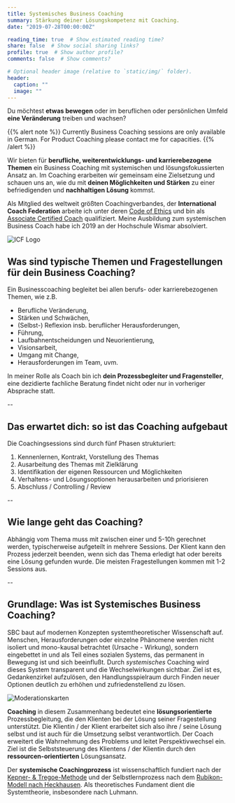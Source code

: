 ```yaml
---
title: Systemisches Business Coaching
summary: Stärkung deiner Lösungskompetenz mit Coaching.
date: "2019-07-28T00:00:00Z"

reading_time: true  # Show estimated reading time?
share: false  # Show social sharing links?
profile: true  # Show author profile?
comments: false  # Show comments?

# Optional header image (relative to `static/img/` folder).
header:
  caption: ""
  image: ""
---
```

Du möchtest **etwas bewegen** oder im beruflichen oder persönlichen Umfeld **eine Veränderung** treiben und wachsen?

{{% alert note %}}
Currently Business Coaching sessions are only available in German. For Product Coaching please contact me for capacities.
{{% /alert %}}

Wir bieten für **berufliche, weiterentwicklungs- und karrierebezogene Themen** ein Business Coaching mit systemischen und lösungsfokussierten Ansatz an. Im Coaching erarbeiten wir gemeinsam eine Zielsetzung und schauen uns an, wie du mit **deinen Möglichkeiten und Stärken** zu einer befriedigenden und **nachhaltigen Lösung** kommst.


Als Mitglied des weltweit größten Coachingverbandes, der **International Coach Federation** arbeite ich unter deren [Code of Ethics](https://coachfederation.org/code-of-ethics-overview) und bin als [Associate Certified Coach](https://www.youracclaim.com/badges/b6f0e15f-0e0f-43b8-8ea4-6151c7dc0207/public_url) qualifiziert. Meine Ausbildung zum systemischen Business Coach habe ich 2019 an der Hochschule Wismar absolviert. 

![ICF Logo](https://www.martinstahl.info/img/ICF_PC_Horizontal_Blue.png)


## Was sind typische Themen und Fragestellungen für dein Business Coaching?

Ein Businesscoaching begleitet bei allen berufs- oder karrierebezogenen Themen, wie z.B.

* Berufliche Veränderung, 
* Stärken und Schwächen, 
* (Selbst-) Reflexion insb. beruflicher Herausforderungen, 
* Führung, 
* Laufbahnentscheidungen und Neuorientierung, 
* Visionsarbeit, 
* Umgang mit Change, 
* Herausforderungen im Team, uvm.

In meiner Rolle als Coach bin ich **dein Prozessbegleiter und Fragensteller**, eine dezidierte fachliche Beratung findet nicht oder nur in vorheriger Absprache statt.

--

## Das erwartet dich: so ist das Coaching aufgebaut

Die Coachingsessions sind durch fünf Phasen strukturiert:

1. Kennenlernen, Kontrakt, Vorstellung des Themas
2. Ausarbeitung des Themas mit Zielklärung
3. Identifikation der eigenen Ressourcen und Möglichkeiten
4. Verhaltens- und Lösungsoptionen herausarbeiten und priorisieren
5. Abschluss / Controlling / Review

--

## Wie lange geht das Coaching?

Abhängig vom Thema muss mit zwischen einer und 5-10h gerechnet werden, typischerweise aufgeteilt in mehrere Sessions. Der Klient kann den Prozess jederzeit beenden, wenn sich das Thema erledigt hat oder bereits eine Lösung gefunden wurde. Die meisten Fragestellungen kommen mit 1-2 Sessions aus.

--

## Grundlage: Was ist Systemisches Business Coaching?

SBC baut auf modernen Konzepten systemtheoretischer Wissenschaft auf. Menschen, Herausforderungen oder einzelne Phänomene werden nicht isoliert und mono-kausal betrachtet (Ursache - Wirkung), sondern eingebettet in und als Teil eines sozialen Systems, das permanent in Bewegung ist und sich beeinflußt. Durch *systemisches* Coaching wird dieses System transparent und die Wechselwirkungen sichtbar. Ziel ist es, Gedankenzirkel aufzulösen, den Handlungsspielraum durch Finden neuer Optionen deutlich zu erhöhen und zufriedenstellend zu lösen.

![Moderationskarten](https://66.media.tumblr.com/c15b8ad270bc0dee356a8be6f6b1c43c/tumblr_inline_ptxeb4Wzlj1qzxh86_500.jpg)

**Coaching** in diesem Zusammenhang bedeutet eine **lösungsorientierte** Prozessbegleitung, die den Klienten bei der Lösung seiner Fragestellung unterstützt. Die Klientin / der Klient erarbeitet sich also ihre / seine Lösung selbst und ist auch für die Umsetzung selbst verantwortlich. Der Coach erweitert die Wahrnehmung des Problems und leitet Perspektivwechsel ein. Ziel ist die Selbststeuerung des Klientens / der Klientin durch den **ressourcen-orientierten** Lösungsansatz.

Der **systemische Coachingprozess** ist wissenschaftlich fundiert nach der [Kepner- & Tregoe-Methode](https://de.wikipedia.org/wiki/Kepner-Tregoe) und der Selbstlernprozess nach dem [Rubikon-Modell nach Heckhausen](https://de.wikipedia.org/wiki/Rubikonmodell_der_Handlungsphasen). Als theoretisches Fundament dient die Systemtheorie, insbesondere nach Luhmann. 
